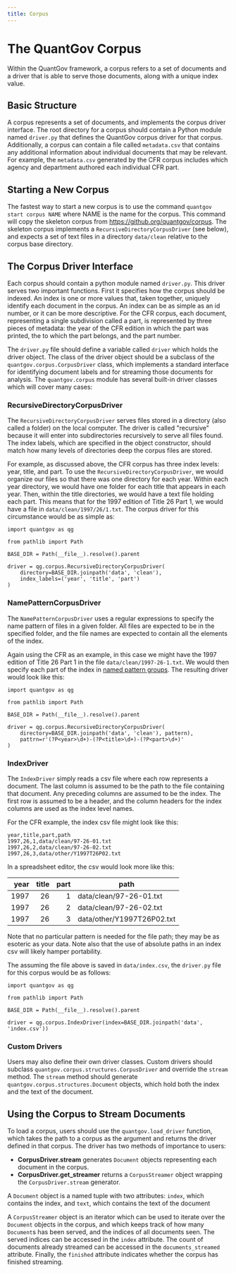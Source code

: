 ```yaml
---
title: Corpus
---
```


# The QuantGov Corpus

Within the QuantGov framework, a corpus refers to a set of documents and
a driver that is able to serve those documents, along with a unique
index value.

## Basic Structure

A corpus represents a set of documents, and implements the corpus driver
interface. The root directory for a corpus should contain a Python
module named `driver.py` that defines the QuantGov corpus driver for
that corpus. Additionally, a corpus can contain a file called
`metadata.csv` that contains any additional information about individual
documents that may be relevant. For example, the `metadata.csv`
generated by the CFR corpus includes which agency and department
authored each individual CFR part.

## Starting a New Corpus

The fastest way to start a new corpus is to use the command
`quantgov start corpus NAME` where NAME is the name for the corpus. This
command will copy the skeleton corpus from
<https://github.org/quantgov/corpus>. The skeleton corpus implements a
`RecursiveDirectoryCorpusDriver` (see below), and expects a set of text
files in a directory `data/clean` relative to the corpus base directory.

## The Corpus Driver Interface

Each corpus should contain a python module named `driver.py`. This
driver serves two important functions. First it specifies how the corpus
should be indexed. An index is one or more values that, taken together,
uniquely identify each document in the corpus. An index can be as simple
as an id number, or it can be more descriptive. For the CFR corpus, each
document, representing a single subdivision called a part, is
represented by three pieces of metadata: the year of the CFR edition in
which the part was printed, the to which the part belongs, and the part
number.

The `driver.py` file should define a variable called `driver` which
holds the driver object. The class of the driver object should be a
subclass of the `quantgov.corpus.CorpusDriver` class, which implements a
standard interface for identifying document labels and for streaming
those documents for analysis. The `quantgov.corpus` module has several
built-in driver classes which will cover many cases:

### RecursiveDirectoryCorpusDriver

The `RecursiveDirectoryCorpusDriver` serves files stored in a directory
(also called a folder) on the local computer. The driver is called
"recursive" because it will enter into subdirectories recursively to
serve all files found. The index labels, which are specified in the
object constructor, should match how many levels of directories deep the
corpus files are stored.

For example, as discussed above, the CFR corpus has three index levels:
year, title, and part. To use the `RecursiveDirectoryCorpusDriver`, we
would organize our files so that there was one directory for each year.
Within each year directory, we would have one folder for each title that
appears in each year. Then, within the title directories, we would have
a text file holding each part. This means that for the 1997 edition of
Title 26 Part 1, we would have a file in `data/clean/1997/26/1.txt`. The
corpus driver for this circumstance would be as simple as:

``` {.python}
import quantgov as qg

from pathlib import Path

BASE_DIR = Path(__file__).resolve().parent

driver = qg.corpus.RecursiveDirectoryCorpusDriver(
    directory=BASE_DIR.joinpath('data', 'clean'),
    index_labels=('year', 'title', 'part')
)
```

### NamePatternCorpusDriver

The `NamePatternCorpusDriver` uses a regular expressions to specify the
name pattern of files in a given folder. All files are expected to be in
the specified folder, and the file names are expected to contain all the
elements of the index.

Again using the CFR as an example, in this case we might have the 1997
edition of Title 26 Part 1 in the file `data/clean/1997-26-1.txt`. We
would then specify each part of the index in [named pattern
groups](https://docs.python.org/3/library/re.html#regular-expression-syntax).
The resulting driver would look like this:

``` {.python}
import quantgov as qg

from pathlib import Path

BASE_DIR = Path(__file__).resolve().parent

driver = qg.corpus.RecursiveDirectoryCorpusDriver(
    directory=BASE_DIR.joinpath('data', 'clean'), pattern),
    pattrn=r'(?P<year>\d+)-(?P<title>\d+)-(?P<part>\d+)'
)
```

### IndexDriver

The `IndexDriver` simply reads a csv file where each row represents a
document. The last column is assumed to be the path to the file
containing that document. Any preceding columns are assumed to be the
index. The first row is assumed to be a header, and the column headers
for the index columns are used as the index level names.

For the CFR example, the index csv file might look like this:

    year,title,part,path
    1997,26,1,data/clean/97-26-01.txt
    1997,26,2,data/clean/97-26-02.txt
    1997,26,3,data/other/Y1997T26P02.txt

In a spreadsheet editor, the csv would look more like this:

|  year|  title|  part| path                       |
|-----:|------:|-----:|----------------------------|
|  1997|     26|     1| data/clean/97-26-01.txt    |
|  1997|     26|     2| data/clean/97-26-02.txt    |
|  1997|     26|     3| data/other/Y1997T26P02.txt |

Note that no particular pattern is needed for the file path; they may be
as esoteric as your data. Note also that the use of absolute paths in an
index csv will likely hamper portability.

The assuming the file above is saved in `data/index.csv`, the
`driver.py` file for this corpus would be as follows:

``` {.python}
import quantgov as qg

from pathlib import Path

BASE_DIR = Path(__file__).resolve().parent

driver = qg.corpus.IndexDriver(index=BASE_DIR.joinpath('data', 'index.csv'))
```

### Custom Drivers

Users may also define their own driver classes. Custom drivers should
subclass `quantgov.corpus.structures.CorpusDriver` and override the
`stream` method. The `stream` method should generate
`quantgov.corpus.structures.Document` objects, which hold both the index
and the text of the document.

## Using the Corpus to Stream Documents

To load a corpus, users should use the `quantgov.load_driver` function,
which takes the path to a corpus as the argument and returns the driver
defined in that corpus. The driver has two methods of importance to
users:

-   **CorpusDriver.stream** generates `Document` objects representing
    each document in the corpus.
-   **CorpusDriver.get\_streamer** returns a `CorpusStreamer` object
    wrapping the `CorpusDriver.stream` generator.

A `Document` object is a named tuple with two attributes: `index`, which
contains the index, and `text`, which contains the text of the document

A `CorpusStreamer` object is an iterator which can be used to iterate
over the `Document` objects in the corpus, and which keeps track of how
many `Document`s has been served, and the indices of all documents seen.
The served indices can be accessed in the `index` attribute. The count
of documents already streamed can be accessed in the
`documents_streamed` attribute. Finally, the `finished` attribute
indicates whether the corpus has finished streaming.
